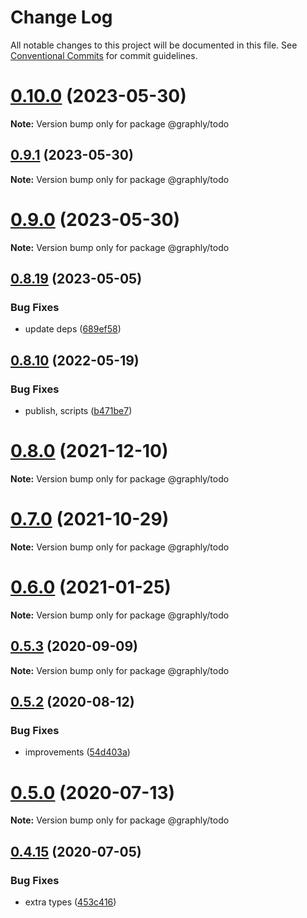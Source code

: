 # Change Log

All notable changes to this project will be documented in this file.
See [Conventional Commits](https://conventionalcommits.org) for commit guidelines.

# [0.10.0](https://github.com/graphly/graphly/compare/v0.8.19...v0.10.0) (2023-05-30)

**Note:** Version bump only for package @graphly/todo





## [0.9.1](https://github.com/graphly/graphly/compare/v0.9.0...v0.9.1) (2023-05-30)

**Note:** Version bump only for package @graphly/todo





# [0.9.0](https://github.com/graphly/graphly/compare/v0.8.19...v0.9.0) (2023-05-30)

**Note:** Version bump only for package @graphly/todo





## [0.8.19](https://github.com/graphly/graphly/compare/v0.8.18...v0.8.19) (2023-05-05)


### Bug Fixes

* update deps ([689ef58](https://github.com/graphly/graphly/commit/689ef58c96c5ea4be192a49571b7ab4faa24a79e))





## [0.8.10](https://github.com/graphly/graphly/compare/v0.8.9...v0.8.10) (2022-05-19)


### Bug Fixes

* publish, scripts ([b471be7](https://github.com/graphly/graphly/commit/b471be76b2678c2a4b96def812de5f2eb8a00657))





# [0.8.0](https://github.com/graphly/graphly/compare/v0.7.4...v0.8.0) (2021-12-10)

**Note:** Version bump only for package @graphly/todo





# [0.7.0](https://github.com/graphly/graphly/compare/v0.6.17...v0.7.0) (2021-10-29)

**Note:** Version bump only for package @graphly/todo





# [0.6.0](https://github.com/graphly/graphly/compare/v0.5.11...v0.6.0) (2021-01-25)

**Note:** Version bump only for package @graphly/todo





## [0.5.3](https://github.com/graphly/graphly/compare/v0.5.2...v0.5.3) (2020-09-09)

**Note:** Version bump only for package @graphly/todo





## [0.5.2](https://github.com/graphly/graphly/compare/v0.5.1...v0.5.2) (2020-08-12)


### Bug Fixes

* improvements ([54d403a](https://github.com/graphly/graphly/commit/54d403ab25a15754c5db356e16d8707935bbc325))





# [0.5.0](https://github.com/graphly/graphly/compare/v0.4.19...v0.5.0) (2020-07-13)

**Note:** Version bump only for package @graphly/todo





## [0.4.15](https://github.com/graphly/graphly/compare/v0.4.14...v0.4.15) (2020-07-05)


### Bug Fixes

* extra types ([453c416](https://github.com/graphly/graphly/commit/453c4162944de88a2d16b696579dc0f2cf8cffa4))
